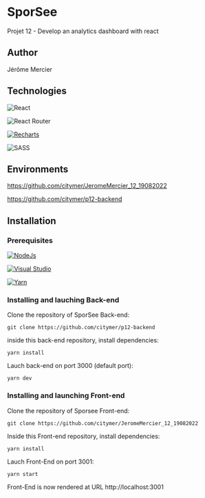 # SporSee

Projet 12 - Develop an analytics dashboard with react

## Author

Jérôme Mercier

## Technologies

 ![React](https://img.shields.io/badge/react_V18.2.0-%2320232a.svg?style=for-the-badge&logo=react&logoColor=%2361DAFB)
 
 ![React Router](https://img.shields.io/badge/React_Router-CA4245?style=for-the-badge&logo=react-router&logoColor=white)
  
 [![Recharts](https://img.shields.io/badge/Recharts-grey.svg)](https://godoc.org/nanomsg.org/go/mangos/v2)

 ![SASS](https://img.shields.io/badge/SASS-hotpink.svg?style=for-the-badge&logo=SASS&logoColor=white)

## Environments

https://github.com/citymer/JeromeMercier_12_19082022

https://github.com/citymer/p12-backend

## Installation

### Prerequisites

[![NodeJs](https://img.shields.io/badge/NodeJs-v14.18.0-blue.svg)](https://godoc.org/nanomsg.org/go/mangos/v2)

[![Visual Studio](https://badgen.net/badge/icon/visualstudio?icon=visualstudio&label)](https://visualstudio.microsoft.com)

[![Yarn](https://img.shields.io/badge/Yarn-blue.svg)](https://godoc.org/nanomsg.org/go/mangos/v2)

### Installing and lauching Back-end

Clone the repository of SporSee Back-end:

```git clone https://github.com/citymer/p12-backend```

inside this back-end repository, install dependencies:

```yarn install```

Lauch back-end on port 3000 (default port):

```yarn dev```

### Installing and launching Front-end

Clone the repository of Sporsee Front-end:

```git clone https://github.com/citymer/JeromeMercier_12_19082022```

Inside this Front-end repository, install dependencies:

```yarn install```

Lauch Front-End on port 3001:

```yarn start```

Front-End is now rendered at URL http://localhost:3001


